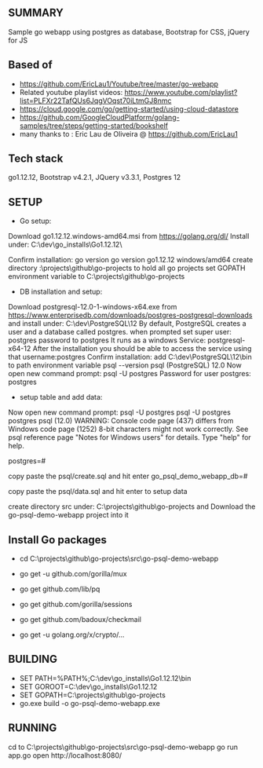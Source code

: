 ## SUMMARY ##
Sample go webapp using postgres as database, Bootstrap for CSS, jQuery for JS

## Based of ##
* https://github.com/EricLau1/Youtube/tree/master/go-webapp
* Related youtube playlist videos: https://www.youtube.com/playlist?list=PLFXr22TafQUs6JqgVOqst70iLtmGJ8nmc
* https://cloud.google.com/go/getting-started/using-cloud-datastore
* https://github.com/GoogleCloudPlatform/golang-samples/tree/steps/getting-started/bookshelf
* many thanks to : Eric Lau de Oliveira @ https://github.com/EricLau1

## Tech stack ##
go1.12.12, Bootstrap v4.2.1, JQuery v3.3.1, Postgres 12

## SETUP ## 

* Go setup:

Download go1.12.12.windows-amd64.msi from https://golang.org/dl/
Install under: C:\dev\go_installs\Go1.12.12\

Confirm installation:
go version
go version go1.12.12 windows/amd64
create directory :\projects\github\go-projects to hold all go projects
set GOPATH environment variable to C:\projects\github\go-projects

* DB installation and setup:

Download postgresql-12.0-1-windows-x64.exe from https://www.enterprisedb.com/downloads/postgres-postgresql-downloads
and install under: C:\dev\PostgreSQL\12
By default, PostgreSQL creates a user and a database called postgres. 
when prompted set super user: postgres password to postgres
It runs as a windows Service: postgresql-x64-12
After the installation you should be able to access the service using that username:postgres
Confirm installation:
add C:\dev\PostgreSQL\12\bin to path environment variable
psql --version
psql (PostgreSQL) 12.0
Now open new command prompt:
psql -U postgres
Password for user postgres: postgres

* setup table and add data:

Now open new command  prompt:
psql -U postgres
psql -U postgres postgres
psql (12.0)
WARNING: Console code page (437) differs from Windows code page (1252)
         8-bit characters might not work correctly. See psql reference
         page "Notes for Windows users" for details.
Type "help" for help.

postgres=#

copy paste the psql/create.sql and hit enter
go_psql_demo_webapp_db=#

copy paste the psql/data.sql and hit enter to setup data

create directory src under: C:\projects\github\go-projects
and Download the go-psql-demo-webapp project into it

##  Install Go packages ##
* cd C:\projects\github\go-projects\src\go-psql-demo-webapp

* go get -u github.com/gorilla/mux
* go get github.com/lib/pq
* go get github.com/gorilla/sessions
* go get github.com/badoux/checkmail
* go get -u golang.org/x/crypto/...

##  BUILDING ## 

* SET PATH=%PATH%;C:\dev\go_installs\Go1.12.12\bin
* SET GOROOT=C:\dev\go_installs\Go1.12.12
* SET GOPATH=C:\projects\github\go-projects
* go.exe build -o go-psql-demo-webapp.exe

##  RUNNING ## 
cd to C:\projects\github\go-projects\src\go-psql-demo-webapp
go run app.go
open http://localhost:8080/

